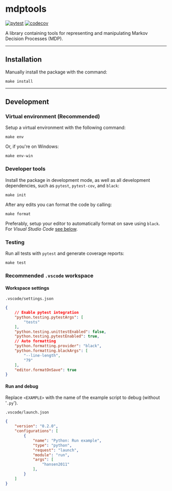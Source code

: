 # mdptools

[![pytest](https://github.com/mholdg16/py-mdptools/actions/workflows/pytest.yml/badge.svg)](https://github.com/mholdg16/py-mdptools/actions/workflows/pytest.yml)
[![codecov](https://codecov.io/gh/mholdg16/py-mdptools/branch/master/graph/badge.svg?token=2ONO8MQDHT)](https://codecov.io/gh/mholdg16/py-mdptools)

A library containing tools for representing and manipulating Markov Decision Processes (MDP).

---

## Installation

Manually install the package with the command:

    make install

---

## Development

### Virtual environment (Recommended)

Setup a virtual environment with the following command:

    make env

Or, if you're on Windows:

    make env-win


### Developer tools

Install the package in development mode, as well as all development dependencies, such as `pytest`, `pytest-cov`, and `black`:

    make init

After any edits you can format the code by calling:

    make format

Preferably, setup your editor to automatically format on save using `black`. For *Visual Studio Code* [see below](#workspace-settings).


### Testing

Run all tests with `pytest` and generate coverage reports:

    make test


### Recommended `.vscode` workspace

#### Workspace settings

`.vscode/settings.json`

```json
{
    // Enable pytest integration
    "python.testing.pytestArgs": [
        "tests"
    ],
    "python.testing.unittestEnabled": false,
    "python.testing.pytestEnabled": true,
    // Auto formatting
    "python.formatting.provider": "black",
    "python.formatting.blackArgs": [
        "--line-length",
        "79"
    ],
    "editor.formatOnSave": true
}
```


#### Run and debug

Replace `<EXAMPLE>` with the name of the example script to debug (without '`.py`').

`.vscode/launch.json`
```json
{
    "version": "0.2.0",
    "configurations": [
        {
            "name": "Python: Run example",
            "type": "python",
            "request": "launch",
            "module": "run",
            "args": [
                "hansen2011"
            ],
        }
    ]
}
```